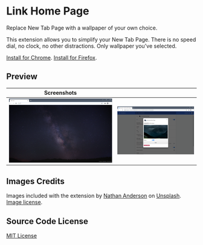 # Link Home Page

Replace New Tab Page with a wallpaper of your own choice.

This extension allows you to simplify your New Tab Page.
There is no speed dial, no clock, no other distractions. Only wallpaper you've selected.

[Install for Chrome][link-chrome].
[Install for Firefox][link-firefox].

## Preview

| Screenshots | |
| - | - |
| ![Screenshot 1][screen1] | ![Screenshot 2][screen2] |

## Images Credits

Images included with the extension by [Nathan Anderson][img-author]
on [Unsplash][img-source]. [Image license][img-license].

## Source Code License

[MIT License][src-license]

[link-chrome]: https://chrome.google.com/webstore/detail/gcmoighfngkbamcclibkopgljgamjfki
[link-firefox]: https://addons.mozilla.org/firefox/addon/wallatab/
[screen1]: chrome_store/scr1.png
[screen2]: chrome_store/scr2.png
[src-license]: ./LICENSE
[img-author]: https://unsplash.com/@nathananderson
[img-source]: https://unsplash.com/
[img-license]: https://unsplash.com/license
